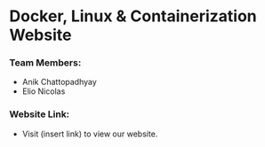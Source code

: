 # Docker, Linux & Containerization Website

### Team Members:
* Anik Chattopadhyay
* Elio Nicolas

### Website Link:
* Visit (insert link) to view our website.